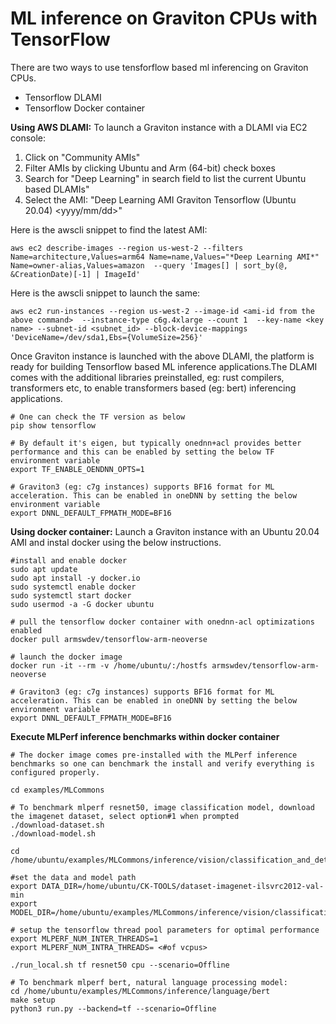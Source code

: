 # ML inference on Graviton CPUs with TensorFlow

There are two ways to use tensforflow based ml inferencing on Graviton CPUs.
- Tensorflow DLAMI
- Tensorflow Docker container

**Using AWS DLAMI:**
To launch a Graviton instance with a DLAMI via EC2 console:

1. Click on "Community AMIs"
2. Filter AMIs by clicking Ubuntu and Arm (64-bit) check boxes
3. Search for "Deep Learning" in search field to list the current Ubuntu based DLAMIs"
4. Select the AMI: "Deep Learning AMI Graviton Tensorflow <version>(Ubuntu 20.04) <yyyy/mm/dd>"

Here is the awscli snippet to find the latest AMI:
```
aws ec2 describe-images --region us-west-2 --filters  Name=architecture,Values=arm64 Name=name,Values="*Deep Learning AMI*" Name=owner-alias,Values=amazon  --query 'Images[] | sort_by(@, &CreationDate)[-1] | ImageId'
```

Here is the awscli snippet to launch the same:
```
aws ec2 run-instances --region us-west-2 --image-id <ami-id from the above command>  --instance-type c6g.4xlarge --count 1  --key-name <key name> --subnet-id <subnet_id> --block-device-mappings 'DeviceName=/dev/sda1,Ebs={VolumeSize=256}'
```

Once Graviton instance is launched with the above DLAMI, the platform is ready for building Tensorflow based ML inference applications.The DLAMI comes with the additional libraries preinstalled, eg: rust compilers, transformers etc, to enable transformers based (eg: bert) inferencing applications.
```
# One can check the TF version as below
pip show tensorflow

# By default it's eigen, but typically onednn+acl provides better performance and this can be enabled by setting the below TF environment variable
export TF_ENABLE_OENDNN_OPTS=1

# Graviton3 (eg: c7g instances) supports BF16 format for ML acceleration. This can be enabled in oneDNN by setting the below environment variable
export DNNL_DEFAULT_FPMATH_MODE=BF16
```

**Using docker container:**
Launch a Graviton instance with an Ubuntu 20.04 AMI and instal docker using the below instructions.
```
#install and enable docker
sudo apt update
sudo apt install -y docker.io
sudo systemctl enable docker
sudo systemctl start docker
sudo usermod -a -G docker ubuntu

# pull the tensorflow docker container with onednn-acl optimizations enabled
docker pull armswdev/tensorflow-arm-neoverse

# launch the docker image
docker run -it --rm -v /home/ubuntu/:/hostfs armswdev/tensorflow-arm-neoverse

# Graviton3 (eg: c7g instances) supports BF16 format for ML acceleration. This can be enabled in oneDNN by setting the below environment variable
export DNNL_DEFAULT_FPMATH_MODE=BF16
```

**Execute MLPerf inference benchmarks within docker container**
```
# The docker image comes pre-installed with the MLPerf inference benchmarks so one can benchmark the install and verify everything is configured properly.

cd examples/MLCommons

# To benchmark mlperf resnet50, image classification model, download the imagenet dataset, select option#1 when prompted
./download-dataset.sh
./download-model.sh

cd /home/ubuntu/examples/MLCommons/inference/vision/classification_and_detection

#set the data and model path
export DATA_DIR=/home/ubuntu/CK-TOOLS/dataset-imagenet-ilsvrc2012-val-min
export MODEL_DIR=/home/ubuntu/examples/MLCommons/inference/vision/classification_and_detection

# setup the tensorflow thread pool parameters for optimal performance
export MLPERF_NUM_INTER_THREADS=1
export MLPERF_NUM_INTRA_THREADS= <#of vcpus>

./run_local.sh tf resnet50 cpu --scenario=Offline

# To benchmark mlperf bert, natural language processing model:
cd /home/ubuntu/examples/MLCommons/inference/language/bert
make setup
python3 run.py --backend=tf --scenario=Offline
```
